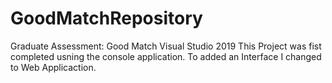 # GoodMatchRepository
Graduate Assessment: Good Match 
Visual Studio 2019
This Project was fist completed usning the console application.
To added an Interface I changed to Web Applicaction.
